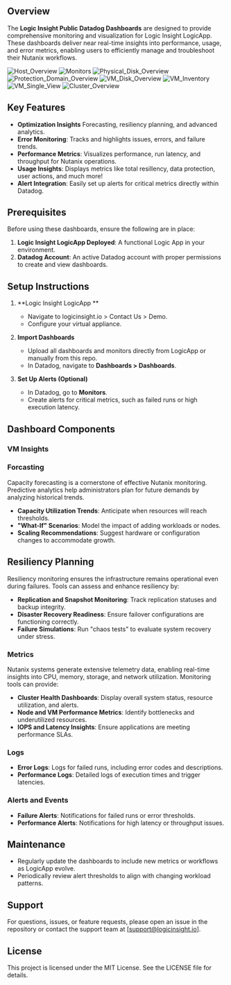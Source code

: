## Overview  
The **Logic Insight Public Datadog Dashboards** are designed to provide comprehensive monitoring and visualization for Logic Insight LogicApp. These dashboards deliver near real-time insights into performance, usage, and error metrics, enabling users to efficiently manage and troubleshoot their Nutanix workflows.  

![Host_Overview](https://github.com/user-attachments/assets/db88bd26-10e8-493c-92a2-0bcf45464eff)
![Monitors](https://github.com/user-attachments/assets/1505c12e-5cc7-40d4-bac3-9748ea42b0fd)
![Physical_Disk_Overview](https://github.com/user-attachments/assets/61d3705c-b860-4bd9-9d42-aa0becfb8f76)
![Protection_Domain_Overview](https://github.com/user-attachments/assets/8434a98e-de32-41bc-bbc4-1822017235fd)
![VM_Disk_Overview](https://github.com/user-attachments/assets/834daef8-7b9e-4cd0-976e-f9f870328ef0)
![VM_Inventory](https://github.com/user-attachments/assets/7b71d11b-5388-4c3a-8d70-2bbfc77098a0)
![VM_Single_View](https://github.com/user-attachments/assets/cef76a1c-f277-4b6a-9a00-baf550d1baec)
![Cluster_Overview](https://github.com/user-attachments/assets/137bf619-ae72-4b4d-9d29-6cdfb24bca09)


## Key Features
- **Optimization Insights** Forecasting, resiliency planning, and advanced analytics.
- **Error Monitoring**: Tracks and highlights issues, errors, and failure trends.  
- **Performance Metrics**: Visualizes performance, run latency, and throughput for Nutanix operations.  
- **Usage Insights**: Displays metrics like total resillency, data protection, user actions, and much more!  
- **Alert Integration**: Easily set up alerts for critical metrics directly within Datadog.  

## Prerequisites  
Before using these dashboards, ensure the following are in place:  
1. **Logic Insight LogicApp Deployed**: A functional Logic App in your environment.  
2. **Datadog Account**: An active Datadog account with proper permissions to create and view dashboards.  

## Setup Instructions  

1. **Logic Insight LogicApp **  
   - Navigate to logicinsight.io > Contact Us > Demo.  
   - Configure your virtual appliance.  

2. **Import Dashboards**  
   - Upload all dashboards and monitors directly from LogicApp or manually from this repo.  
   - In Datadog, navigate to **Dashboards > Dashboards**.   

3. **Set Up Alerts (Optional)**  
   - In Datadog, go to **Monitors**.  
   - Create alerts for critical metrics, such as failed runs or high execution latency.  

## Dashboard Components  

### VM Insights

### Forcasting
Capacity forecasting is a cornerstone of effective Nutanix monitoring. Predictive analytics help administrators plan for future demands by analyzing historical trends.  
- **Capacity Utilization Trends**: Anticipate when resources will reach thresholds.  
- **"What-If" Scenarios**: Model the impact of adding workloads or nodes.  
- **Scaling Recommendations**: Suggest hardware or configuration changes to accommodate growth.  

## Resiliency Planning
Resiliency monitoring ensures the infrastructure remains operational even during failures. Tools can assess and enhance resiliency by:  
- **Replication and Snapshot Monitoring**: Track replication statuses and backup integrity.  
- **Disaster Recovery Readiness**: Ensure failover configurations are functioning correctly.  
- **Failure Simulations**: Run "chaos tests" to evaluate system recovery under stress.  

### Metrics  
Nutanix systems generate extensive telemetry data, enabling real-time insights into CPU, memory, storage, and network utilization. Monitoring tools can provide:  
- **Cluster Health Dashboards**: Display overall system status, resource utilization, and alerts.  
- **Node and VM Performance Metrics**: Identify bottlenecks and underutilized resources.  
- **IOPS and Latency Insights**: Ensure applications are meeting performance SLAs.  

### Logs  
- **Error Logs**: Logs for failed runs, including error codes and descriptions.  
- **Performance Logs**: Detailed logs of execution times and trigger latencies.  

### Alerts and Events  
- **Failure Alerts**: Notifications for failed runs or error thresholds.  
- **Performance Alerts**: Notifications for high latency or throughput issues.  

## Maintenance  
- Regularly update the dashboards to include new metrics or workflows as LogicApp evolve.  
- Periodically review alert thresholds to align with changing workload patterns.  

## Support  
For questions, issues, or feature requests, please open an issue in the repository or contact the support team at [support@logicinsight.io].  

## License  
This project is licensed under the MIT License. See the LICENSE file for details.  
